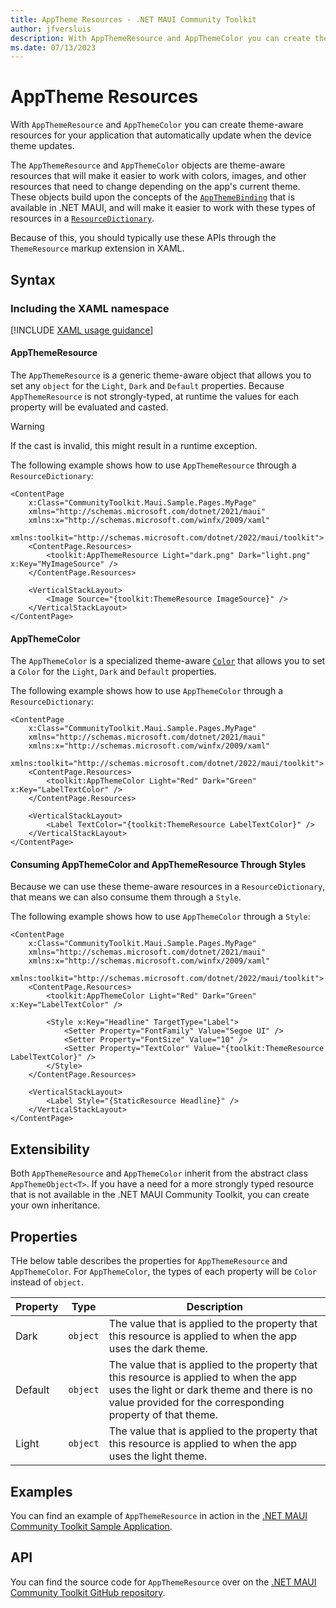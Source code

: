 ```yaml
---
title: AppTheme Resources - .NET MAUI Community Toolkit
author: jfversluis
description: With AppThemeResource and AppThemeColor you can create theme aware resources for your application that automatically update when the device theme updates.
ms.date: 07/13/2023
---
```


# AppTheme Resources

With `AppThemeResource` and `AppThemeColor` you can create theme-aware resources for your application that automatically update when the device theme updates.

The `AppThemeResource` and `AppThemeColor` objects are theme-aware resources that will make it easier to work with colors, images, and other resources that need to change depending on the app's current theme.
These objects build upon the concepts of the [`AppThemeBinding`](/dotnet/maui/user-interface/system-theme-changes) that is available in .NET MAUI, and will make it easier to work with these types of resources in a [`ResourceDictionary`](/dotnet/maui/fundamentals/resource-dictionaries).

Because of this, you should typically use these APIs through the `ThemeResource` markup extension in XAML.

## Syntax

### Including the XAML namespace

[!INCLUDE [XAML usage guidance](../includes/xaml-usage.md)]

#### AppThemeResource

The `AppThemeResource` is a generic theme-aware object that allows you to set any `object` for the `Light`, `Dark` and `Default` properties. Because `AppThemeResource` is not strongly-typed, at runtime the values for each property will be evaluated and casted.

> [!WARNING]
>
> If the cast is invalid, this might result in a runtime exception.

The following example shows how to use `AppThemeResource` through a `ResourceDictionary`:

```xaml
<ContentPage
    x:Class="CommunityToolkit.Maui.Sample.Pages.MyPage"
    xmlns="http://schemas.microsoft.com/dotnet/2021/maui"
    xmlns:x="http://schemas.microsoft.com/winfx/2009/xaml"
    xmlns:toolkit="http://schemas.microsoft.com/dotnet/2022/maui/toolkit">
    <ContentPage.Resources>
        <toolkit:AppThemeResource Light="dark.png" Dark="light.png" x:Key="MyImageSource" />
    </ContentPage.Resources>

    <VerticalStackLayout>
        <Image Source="{toolkit:ThemeResource ImageSource}" />
    </VerticalStackLayout>
</ContentPage>
```

#### AppThemeColor

The `AppThemeColor` is a specialized theme-aware [`Color`](xref:Microsoft.Maui.Graphics.Color) that allows you to set a `Color` for the `Light`, `Dark` and `Default` properties.

The following example shows how to use `AppThemeColor` through a `ResourceDictionary`:

```xaml
<ContentPage
    x:Class="CommunityToolkit.Maui.Sample.Pages.MyPage"
    xmlns="http://schemas.microsoft.com/dotnet/2021/maui"
    xmlns:x="http://schemas.microsoft.com/winfx/2009/xaml"
    xmlns:toolkit="http://schemas.microsoft.com/dotnet/2022/maui/toolkit">
    <ContentPage.Resources>
        <toolkit:AppThemeColor Light="Red" Dark="Green" x:Key="LabelTextColor" />
    </ContentPage.Resources>

    <VerticalStackLayout>
        <Label TextColor="{toolkit:ThemeResource LabelTextColor}" />
    </VerticalStackLayout>
</ContentPage>
```

#### Consuming AppThemeColor and AppThemeResource Through Styles

Because we can use these theme-aware resources in a `ResourceDictionary`, that means we can also consume them through a `Style`.

The following example shows how to use `AppThemeColor` through a `Style`:

```xaml
<ContentPage
    x:Class="CommunityToolkit.Maui.Sample.Pages.MyPage"
    xmlns="http://schemas.microsoft.com/dotnet/2021/maui"
    xmlns:x="http://schemas.microsoft.com/winfx/2009/xaml"
    xmlns:toolkit="http://schemas.microsoft.com/dotnet/2022/maui/toolkit">
    <ContentPage.Resources>
        <toolkit:AppThemeColor Light="Red" Dark="Green" x:Key="LabelTextColor" />

        <Style x:Key="Headline" TargetType="Label">
            <Setter Property="FontFamily" Value="Segoe UI" />
            <Setter Property="FontSize" Value="10" />
            <Setter Property="TextColor" Value="{toolkit:ThemeResource LabelTextColor}" />
        </Style>
    </ContentPage.Resources>

    <VerticalStackLayout>
        <Label Style="{StaticResource Headline}" />
    </VerticalStackLayout>
</ContentPage>
```

## Extensibility

Both `AppThemeResource` and `AppThemeColor` inherit from the abstract class `AppThemeObject<T>`. If you have a need for a more strongly typed resource that is not available in the .NET MAUI Community Toolkit, you can create your own inheritance.

## Properties

THe below table describes the properties for `AppThemeResource` and `AppThemeColor`. For `AppThemeColor`, the types of each property will be `Color` instead of `object`.

| Property | Type | Description |
|---|---|---|
| Dark | `object` | The value that is applied to the property that this resource is applied to when the app uses the dark theme. |
| Default | `object` | The value that is applied to the property that this resource is applied to when the app uses the light or dark theme and there is no value provided for the corresponding property of that theme. |
| Light | `object` | The  value that is applied to the property that this resource is applied to when the app uses the light theme. |

## Examples

You can find an example of `AppThemeResource` in action in the [.NET MAUI Community Toolkit Sample Application](https://github.com/CommunityToolkit/Maui/blob/main/samples/CommunityToolkit.Maui.Sample/Pages/Essentials/AppThemePage.xaml).

## API

You can find the source code for `AppThemeResource` over on the [.NET MAUI Community Toolkit GitHub repository](https://github.com/CommunityToolkit/Maui/blob/main/src/CommunityToolkit.Maui.Core/Essentials/AppTheme/AppThemeObjectOfT.shared.cs).
